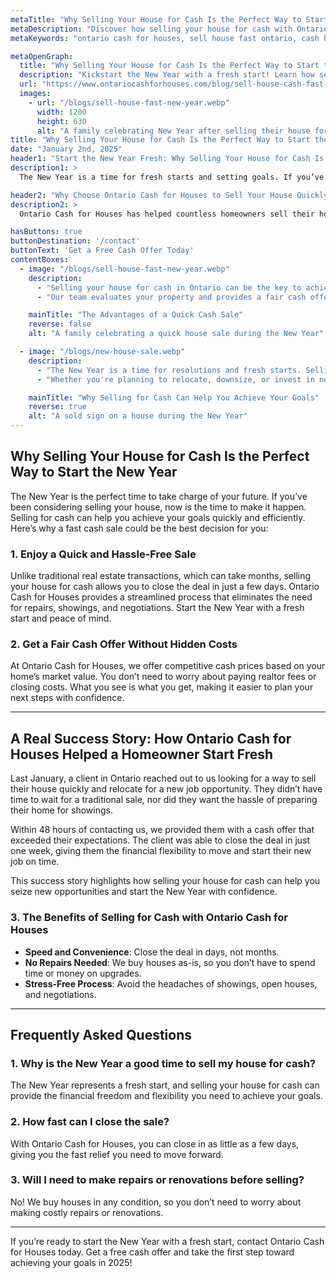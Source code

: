 ```yaml
---
metaTitle: "Why Selling Your House for Cash Is the Perfect Way to Start the New Year"
metaDescription: "Discover how selling your house for cash with Ontario Cash for Houses can provide a fresh start this New Year. Learn the benefits of a quick cash sale today!"
metaKeywords: "ontario cash for houses, sell house fast ontario, cash home buyers Ontario, quick house sale Ontario, New Year house sale, fast cash house sale Ontario"

metaOpenGraph:
  title: "Why Selling Your House for Cash Is the Perfect Way to Start the New Year"
  description: "Kickstart the New Year with a fresh start! Learn how selling your house fast for cash with Ontario Cash for Houses can help you achieve your goals."
  url: "https://www.ontariocashforhouses.com/blog/sell-house-cash-fast-ontario-new-year"
  images:
    - url: "/blogs/sell-house-fast-new-year.webp"
      width: 1200
      height: 630
      alt: "A family celebrating New Year after selling their house for cash"
title: "Why Selling Your House for Cash Is the Perfect Way to Start the New Year"
date: "January 2nd, 2025"
header1: "Start the New Year Fresh: Why Selling Your House for Cash Is a Smart Choice"
description1: >
  The New Year is a time for fresh starts and setting goals. If you’ve been thinking about selling your house, doing it for cash can provide the quick, stress-free solution you need to move forward with your plans. Ontario Cash for Houses specializes in fast cash sales, helping homeowners start the New Year with a clean slate and financial flexibility.

header2: "Why Choose Ontario Cash for Houses to Sell Your House Quickly This New Year"
description2: >
  Ontario Cash for Houses has helped countless homeowners sell their houses quickly and hassle-free. Whether you're looking to downsize, relocate, or settle financial obligations, we make the process seamless and stress-free. Here’s why selling your house for cash this New Year could be the best decision you make.

hasButtons: true
buttonDestination: '/contact'
buttonText: 'Get a Free Cash Offer Today'
contentBoxes:
  - image: "/blogs/sell-house-fast-new-year.webp"
    description: 
      - "Selling your house for cash in Ontario can be the key to achieving your New Year’s goals. Unlike traditional sales, which can take months and involve complicated negotiations, a cash sale with Ontario Cash for Houses is quick, simple, and free of the usual hassles."
      - "Our team evaluates your property and provides a fair cash offer, allowing you to close in as little as a few days. With no need for repairs, showings, or realtor fees, you can enjoy a stress-free sale and focus on what matters most to you this New Year."

    mainTitle: "The Advantages of a Quick Cash Sale"
    reverse: false
    alt: "A family celebrating a quick house sale during the New Year"

  - image: "/blogs/new-house-sale.webp"
    description: 
      - "The New Year is a time for resolutions and fresh starts. Selling your house fast for cash allows you to move forward without the burden of a lengthy and uncertain sale process. Ontario Cash for Houses provides a reliable solution for homeowners who want to sell quickly and start the year off right."
      - "Whether you're planning to relocate, downsize, or invest in new opportunities, a cash sale ensures you have the funds you need to make your next move. Let us help you achieve your New Year goals with a hassle-free sale."

    mainTitle: "Why Selling for Cash Can Help You Achieve Your Goals"
    reverse: true
    alt: "A sold sign on a house during the New Year"
---
```


## **Why Selling Your House for Cash Is the Perfect Way to Start the New Year**

The New Year is the perfect time to take charge of your future. If you’ve been considering selling your house, now is the time to make it happen. Selling for cash can help you achieve your goals quickly and efficiently. Here’s why a fast cash sale could be the best decision for you:

### **1. Enjoy a Quick and Hassle-Free Sale**
Unlike traditional real estate transactions, which can take months, selling your house for cash allows you to close the deal in just a few days. Ontario Cash for Houses provides a streamlined process that eliminates the need for repairs, showings, and negotiations. Start the New Year with a fresh start and peace of mind.

### **2. Get a Fair Cash Offer Without Hidden Costs**
At Ontario Cash for Houses, we offer competitive cash prices based on your home’s market value. You don’t need to worry about paying realtor fees or closing costs. What you see is what you get, making it easier to plan your next steps with confidence.

---

## **A Real Success Story: How Ontario Cash for Houses Helped a Homeowner Start Fresh**

Last January, a client in Ontario reached out to us looking for a way to sell their house quickly and relocate for a new job opportunity. They didn’t have time to wait for a traditional sale, nor did they want the hassle of preparing their home for showings. 

Within 48 hours of contacting us, we provided them with a cash offer that exceeded their expectations. The client was able to close the deal in just one week, giving them the financial flexibility to move and start their new job on time. 

This success story highlights how selling your house for cash can help you seize new opportunities and start the New Year with confidence.

### **3. The Benefits of Selling for Cash with Ontario Cash for Houses**
- **Speed and Convenience**: Close the deal in days, not months.
- **No Repairs Needed**: We buy houses as-is, so you don’t have to spend time or money on upgrades.
- **Stress-Free Process**: Avoid the headaches of showings, open houses, and negotiations.

---

## **Frequently Asked Questions**

### **1. Why is the New Year a good time to sell my house for cash?**
The New Year represents a fresh start, and selling your house for cash can provide the financial freedom and flexibility you need to achieve your goals.

### **2. How fast can I close the sale?**
With Ontario Cash for Houses, you can close in as little as a few days, giving you the fast relief you need to move forward.

### **3. Will I need to make repairs or renovations before selling?**
No! We buy houses in any condition, so you don’t need to worry about making costly repairs or renovations.

---

If you’re ready to start the New Year with a fresh start, contact Ontario Cash for Houses today. Get a free cash offer and take the first step toward achieving your goals in 2025!
